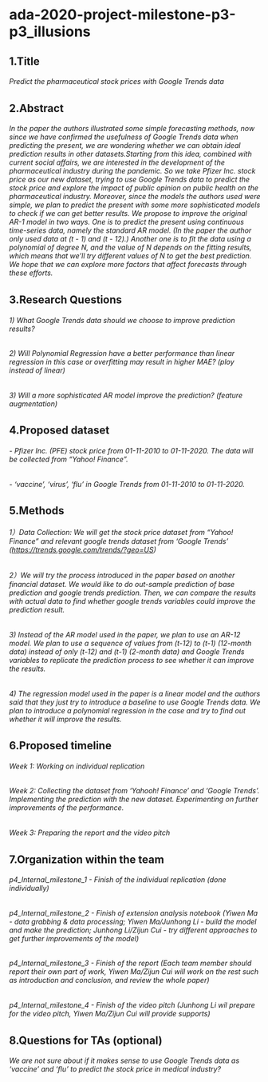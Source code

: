 # ada-2020-project-milestone-p3-p3_illusions

## 1.Title
###### Predict the pharmaceutical stock prices with Google Trends data

## 2.Abstract
###### In the paper the authors illustrated some simple forecasting methods, now since we have confirmed the usefulness of Google Trends data when predicting the present, we are wondering whether we can obtain ideal prediction results in other datasets.Starting from this idea, combined with current social affairs, we are interested in the development of the pharmaceutical industry during the pandemic. So we take Pfizer Inc. stock price as our new dataset, trying to use Google Trends data to predict the stock price and explore the impact of public opinion on public health on the pharmaceutical industry. Moreover, since the models the authors used were simple, we plan to predict the present with some more sophisticated models to check if we can get better results. We propose to improve the original AR-1 model in two ways. One is to predict the present using continuous time-series data, namely the standard AR model. (In the paper the author only used data at (t - 1) and (t - 12).) Another one is to fit the data using a polynomial of degree N, and the value of N depends on the fitting results, which means that we’ll try different values of N to get the best prediction. We hope that we can explore more factors that affect forecasts through these efforts.

## 3.Research Questions
###### 1) What Google Trends data should we choose to improve prediction results?
###### 2) Will Polynomial Regression have a better performance than linear regression in this case or overfitting may result in higher MAE? (ploy instead of linear)
###### 3) Will a more sophisticated AR model improve the prediction? (feature augmentation)

## 4.Proposed dataset
###### - Pfizer Inc. (PFE) stock price from 01-11-2010 to 01-11-2020. The data will be collected from “Yahoo! Finance”.
###### - ‘vaccine’, ‘virus’, ‘flu’ in Google Trends from 01-11-2010 to 01-11-2020.

## 5.Methods
###### 1）Data Collection: We will get the stock price dataset from “Yahoo! Finance” and relevant google trends dataset from ‘Google Trends’ (https://trends.google.com/trends/?geo=US)
###### 2）We will try the process introduced in the paper based on another financial dataset. We would like to do out-sample prediction of base prediction and google trends prediction. Then, we can compare the results with actual data to find whether google trends variables could improve the prediction result.
###### 3) Instead of the AR model used in the paper, we plan to use an AR-12 model. We plan to use a sequence of values from (t-12) to (t-1) (12-month data) instead of only (t-12) and (t-1) (2-month data) and Google Trends variables to replicate the prediction process to see whether it can improve the results.
###### 4) The regression model used in the paper is a linear model and the authors said that they just try to introduce a baseline to use Google Trends data. We plan to introduce a polynomial regression in the case and try to find out whether it will improve the results.

## 6.Proposed timeline
###### Week 1: Working on individual replication
###### Week 2: Collecting the dataset from ‘Yahooh! Finance’ and ‘Google Trends’. Implementing the prediction with the new dataset. Experimenting on further improvements of the performance.
###### Week 3: Preparing the report and the video pitch 

## 7.Organization within the team
###### p4_Internal_milestone_1 - Finish of the individual replication (done individually)
###### p4_Internal_milestone_2 - Finish of extension analysis notebook (Yiwen Ma - data grabbing & data processing; Yiwen Ma/Junhong Li - build the model and make the prediction; Junhong Li/Zijun Cui - try different approaches to get further improvements of the model)
###### p4_Internal_milestone_3 - Finish of the report (Each team member should report their own part of work, Yiwen Ma/Zijun Cui will work on the rest such as introduction and conclusion, and review the whole paper)
###### p4_Internal_milestone_4 - Finish of the video pitch (Junhong Li wil prepare for the video pitch, Yiwen Ma/Zijun Cui will provide supports)


## 8.Questions for TAs (optional)
###### We are not sure about if it makes sense to use Google Trends data as ‘vaccine’ and ‘flu’ to predict the stock price in medical industry? 
